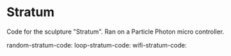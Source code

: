 # Stratum
Code for the sculpture "Stratum". Ran on a Particle Photon micro controller.

random-stratum-code:
loop-stratum-code:
wifi-stratum-code:

